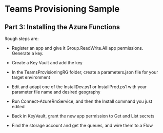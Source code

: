 # Teams Provisioning Sample

## Part 3: Installing the Azure Functions

Rough steps are:

 * Register an app and give it Group.ReadWrite.All app permissions. Generate a key.

 * Create a Key Vault and add the key

 * In the TeamsProvisioningRG folder, create a parameters.json file for your target environment

* Edit and adapt one of the InstallDev.ps1 or InstallProd.ps1 with your parameter file name and desired geography

* Run Connect-AzureRmService, and then the Install command you just edited

* Back in KeyVault, grant the new app permission to Get and List secrets

* Find the storage account and get the queues, and wire them to a Flow
